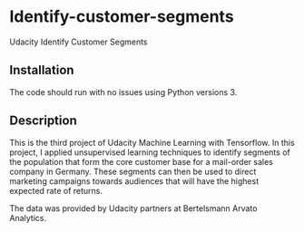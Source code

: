 # Identify-customer-segments
Udacity Identify Customer Segments

## Installation <a name="installation"></a>

The code should run with no issues using Python versions 3.

## Description

This is the third project of Udacity Machine Learning with Tensorflow. In this project, I applied unsupervised learning techniques to identify segments of the population that form the core customer base for a mail-order sales company in Germany. These segments can then be used to direct marketing campaigns towards audiences that will have the highest expected rate of returns.

The data was provided by Udacity partners at Bertelsmann Arvato Analytics.
